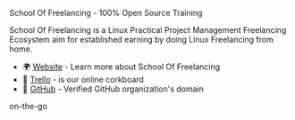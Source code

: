 School Of Freelancing - 100% Open Source Training

School Of Freelancing is a Linux Practical Project Management Freelancing Ecosystem aim for established earning by doing Linux Freelancing from home.

* 🌍 [Website](https://www.schooloffreelancing.com/) - Learn more about School Of Freelancing
* 📖 [Trello](https://trello.com/b/RFo7GNdY/school-of-freelancing) - is our online corkboard
* 🐞 [GitHub](https://github.com/SchoolOfFreelancing) - Verified GitHub organization's domain

on-the-go






